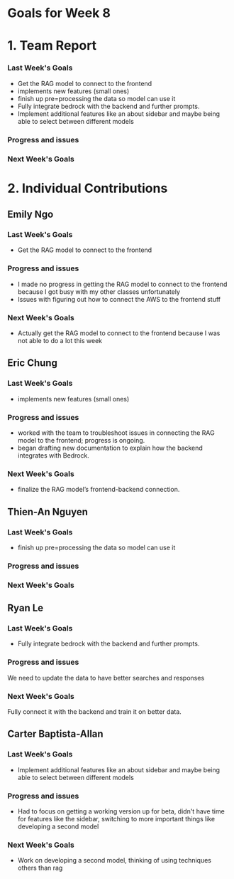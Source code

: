 # Goals for Week 8

# 1. Team Report
<status update for TA here>

<agenda for team meeting here>

### Last Week's Goals
- Get the RAG model to connect to the frontend
- implements new features (small ones)
- finish up pre=processing the data so model can use it
- Fully integrate bedrock with the backend and further prompts.
- Implement additional features like an about sidebar and maybe being able to select between different models
### Progress and issues

### Next Week's Goals


# 2. Individual Contributions
## Emily Ngo
### Last Week's Goals
- Get the RAG model to connect to the frontend
### Progress and issues
- I made no progress in getting the RAG model to connect to the frontend because I got busy with my other classes unfortunately
- Issues with figuring out how to connect the AWS to the frontend stuff
### Next Week's Goals
- Actually get the RAG model to connect to the frontend because I was not able to do a lot this week

## Eric Chung
### Last Week's Goals
- implements new features (small ones)
### Progress and issues
- worked with the team to troubleshoot issues in connecting the RAG model to the frontend; progress is ongoing.
- began drafting new documentation to explain how the backend integrates with Bedrock.
### Next Week's Goals
- finalize the RAG model’s frontend-backend connection.


## Thien-An Nguyen
### Last Week's Goals
- finish up pre=processing the data so model can use it
### Progress and issues

### Next Week's Goals


## Ryan Le
### Last Week's Goals
- Fully integrate bedrock with the backend and further prompts.
### Progress and issues
We need to update the data to have better searches and responses
### Next Week's Goals
Fully connect it with the backend and train it on better data.


## Carter Baptista-Allan
### Last Week's Goals
- Implement additional features like an about sidebar and maybe being able to select between different models
### Progress and issues
- Had to focus on getting a working version up for beta, didn't have time for features like the sidebar, switching to more important things like developing a second model
### Next Week's Goals
- Work on developing a second model, thinking of using techniques others than rag
